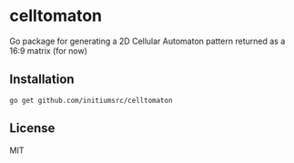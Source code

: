 # celltomaton

Go package for generating a 2D Cellular Automaton pattern returned as a 16:9 matrix (for now)

## Installation

```
go get github.com/initiumsrc/celltomaton
```

## License

MIT
